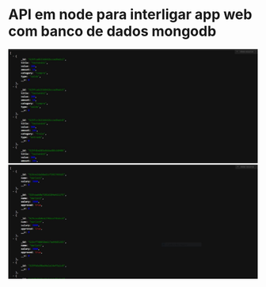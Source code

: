 <h1>API em node para interligar app web com banco de dados mongodb</h1>

<img src='https://github.com/marlon-santana/apiRestfull/blob/master/img/print1.JPG'/>
<img src='https://github.com/marlon-santana/apiRestfull/blob/master/img/print2.JPG'/>
